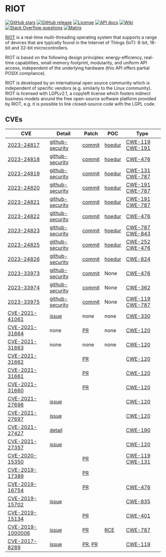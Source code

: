 # RIOT

<a href="https://github.com/RIOT-OS/RIOT" target="_blank" rel="noopener noreferrer"><img src="https://img.shields.io/github/stars/RIOT-OS/RIOT.svg" alt="GitHub stars"></a> [![GitHub release][release-badge]][release-link] [![License][license-badge]][license-link] [![API docs][api-badge]][api-link] [![Wiki][wiki-badge]][wiki-link] [![Stack Overflow questions][stackoverflow-badge]][stackoverflow-link] [![Matrix][matrix-badge]][matrix-link]

[RIOT](https://github.com/RIOT-OS/RIOT) is a real-time multi-threading operating system that supports a range of devices that are typically found in the Internet of Things (IoT): 8-bit, 16-bit and 32-bit microcontrollers.

RIOT is based on the following design principles: energy-efficiency, real-time capabilities, small memory footprint, modularity, and uniform API access, independent of the underlying hardware (this API offers partial POSIX compliance).

RIOT is developed by an international open source community which is independent of specific vendors (e.g. similarly to the Linux community). RIOT is licensed with LGPLv2.1, a copyleft license which fosters indirect business models around the free open-source software platform provided by RIOT, e.g. it is possible to link closed-source code with the LGPL code.

## CVEs 


| CVE                                                          | Detail                                                       | Patch                                                        | POC                                                          | Type           |
| ------------------------------------------------------------ | ------------------------------------------------------------ | ------------------------------------------------------------ | ------------------------------------------------------------ | -------------- |
| [2023-24817](https://www.cve.org/CVERecord?id=CVE-2023-24817) | [github-security](https://github.com/RIOT-OS/RIOT/security/advisories/GHSA-xjgw-7638-29g5) | [commit](https://github.com/RIOT-OS/RIOT/commit/34dc1757f5621be48e226cfebb2f4c63505b5360) | [hoedur](https://github.com/fuzzware-fuzzer/hoedur-experiments/tree/main/04-prev-unknown-vulns/results/bug-reproducers/hoedur/Hoedur/riot/CVE-2023-24817/new-Bug-CVE-2023-24817) | [CWE-119](https://cwe.mitre.org/data/definitions/119.html) [CWE-191](https://cwe.mitre.org/data/definitions/191.html) |
| [2023-24818](https://www.cve.org/CVERecord?id=CVE-2023-24818) | [github-security](https://github.com/RIOT-OS/RIOT/security/advisories/GHSA-69h9-vj5r-xcg6) | [commit](https://github.com/RIOT-OS/RIOT/pull/18820/commits/f4fb746d1acaacc962daeed3aa71aadfe307d20e) | [hoedur](https://github.com/fuzzware-fuzzer/hoedur-experiments/tree/main/04-prev-unknown-vulns/results/bug-reproducers/hoedur/Hoedur/riot/CVE-2023-24818/new-Bug-CVE-2023-24818) | [CWE-476](https://cwe.mitre.org/data/definitions/476.html) |
| [2023-24819](https://www.cve.org/CVERecord?id=CVE-2023-24819) | [github-security](https://github.com/RIOT-OS/RIOT/security/advisories/GHSA-fv97-2448-gcf6) | [commit](https://github.com/RIOT-OS/RIOT/pull/18817/commits/73615161c01fcfbbc7216cf502cabb12c1598ee4) | [hoedur](https://github.com/fuzzware-fuzzer/hoedur-experiments/tree/main/04-prev-unknown-vulns/results/bug-reproducers/hoedur/Hoedur/riot/CVE-2023-24819/new-Bug-CVE-2023-24819) | [CWE-131](https://cwe.mitre.org/data/definitions/131.html) [CWE-787](https://cwe.mitre.org/data/definitions/787.html) |
| [2023-24820](https://www.cve.org/CVERecord?id=CVE-2023-24820) | [github-security](https://github.com/RIOT-OS/RIOT/security/advisories/GHSA-vpx8-h94p-9vrj) | [commit](https://github.com/RIOT-OS/RIOT/pull/18817/commits/2709fbd827b688fe62df2c77c316914f4a3a6d4a) | [hoedur](https://github.com/fuzzware-fuzzer/hoedur-experiments/blob/main/04-prev-unknown-vulns/results/bug-reproducers/hoedur/Hoedur/riot/CVE-2023-24820/new-Bug-CVE-2023-24820) | [CWE-191](https://cwe.mitre.org/data/definitions/191.html) [CWE-787](https://cwe.mitre.org/data/definitions/787.html) |
| [2023-24821](https://www.cve.org/CVERecord?id=CVE-2023-24821) | [github-security](https://github.com/RIOT-OS/RIOT/security/advisories/GHSA-2fpr-82xr-p887) | [commit](https://github.com/RIOT-OS/RIOT/pull/18817/commits/9728f727e75d7d78dbfb5918e0de1b938b7b6d2c) | [hoedur](https://github.com/fuzzware-fuzzer/hoedur-experiments/blob/main/04-prev-unknown-vulns/results/bug-reproducers/hoedur/Hoedur/riot/CVE-2023-24821/new-Bug-CVE-2023-24821) | [CWE-191](https://cwe.mitre.org/data/definitions/191.html) [CWE-787](https://cwe.mitre.org/data/definitions/787.html) |
| [2023-24822](https://www.cve.org/CVERecord?id=CVE-2023-24822) | [github-security](https://github.com/RIOT-OS/RIOT/security/advisories/GHSA-8x69-5fhj-72wh) | [commit](https://github.com/RIOT-OS/RIOT/pull/18817/commits/639c04325de4ceb9d444955f4927bfae95843a39) | [hoedur](https://github.com/fuzzware-fuzzer/hoedur-experiments/blob/main/04-prev-unknown-vulns/results/bug-reproducers/hoedur/Hoedur/riot/CVE-2023-24822/new-Bug-CVE-2023-24822) | [CWE-476](https://cwe.mitre.org/data/definitions/476.html) |
| [2023-24823](https://www.cve.org/CVERecord?id=CVE-2023-24823) | [github-security](https://github.com/RIOT-OS/RIOT/security/advisories/GHSA-jwmv-47p2-hgq2) | [commit](https://github.com/RIOT-OS/RIOT/pull/18817/commits/4a081f86616cb5c9dd0b5d7b286da03285d1652a) | [hoedur](https://github.com/fuzzware-fuzzer/hoedur-experiments/blob/main/04-prev-unknown-vulns/results/bug-reproducers/hoedur/Hoedur/riot/CVE-2023-24823/new-Bug-CVE-2023-24823) | [CWE-787](https://cwe.mitre.org/data/definitions/787.html) [CWE-843](https://cwe.mitre.org/data/definitions/843.html) |
| [2023-24825](https://www.cve.org/CVERecord?id=CVE-2023-24825) | [github-security](https://github.com/RIOT-OS/RIOT/security/advisories/GHSA-xqm8-xj74-fjw2) | [commit](https://github.com/RIOT-OS/RIOT/commit/0c522075445a62ce3102e141573ecc2788521897) | [hoedur](https://github.com/fuzzware-fuzzer/hoedur-experiments/tree/main/04-prev-unknown-vulns/results/bug-reproducers/hoedur/Hoedur/riot/CVE-2023-24825/new-Bug-CVE-2023-24825) | [CWE-252](https://cwe.mitre.org/data/definitions/252.html) [CWE-476](https://cwe.mitre.org/data/definitions/476.html) |
| [2023-24826](https://www.cve.org/CVERecord?id=CVE-2023-24826) | [github-security](https://github.com/RIOT-OS/RIOT/security/advisories/GHSA-xfj4-9g7w-f4gh) | [commit](https://github.com/RIOT-OS/RIOT/commit/287f030af20e829469cdf740606148018a5a220d) | [hoedur](https://github.com/fuzzware-fuzzer/hoedur-experiments/tree/main/04-prev-unknown-vulns/results/bug-reproducers/hoedur/Hoedur/riot/CVE-2023-24826/new-Bug-CVE-2023-24826) | [CWE-824](https://cwe.mitre.org/data/definitions/824.html) |
| [2023-33973](https://www.cve.org/CVERecord?id=CVE-2023-33973) | [github-security](https://github.com/RIOT-OS/RIOT/security/advisories/GHSA-r2pv-3jqc-vh7w) | [commit](https://github.com/RIOT-OS/RIOT/commit/c9d7863e5664a169035038628029bb07e090c5ff) | None | [CWE-476](https://cwe.mitre.org/data/definitions/476.html) |
| [2023-33974](https://www.cve.org/CVERecord?id=CVE-2023-33974) | [github-security](https://github.com/RIOT-OS/RIOT/security/advisories/GHSA-8m3w-mphf-wxm8) | [commit](https://github.com/RIOT-OS/RIOT/commit/31c6191f6196f1a05c9765cffeadba868e3b0723) | None | [CWE-362](https://cwe.mitre.org/data/definitions/362.html) |
| [2023-33975](https://www.cve.org/CVERecord?id=CVE-2023-33975) | [github-security](https://github.com/RIOT-OS/RIOT/security/advisories/GHSA-f6ff-g7mh-58q4) | [commit](https://github.com/RIOT-OS/RIOT/commit/1aeb90ee5555ae78b567a6365ae4ab71bfd1404b) | None | [CWE-119](https://cwe.mitre.org/data/definitions/119.html) [CWE-787](https://cwe.mitre.org/data/definitions/787.html) |
| [CVE-2021-41061](https://www.cve.org/CVERecord?id=CVE-2021-41061) | [issue](https://github.com/RIOT-OS/RIOT/issues/16844) | none | none | [CWE-330](https://cwe.mitre.org/data/definitions/330.html) |
| [CVE-2021-31664](https://www.cve.org/CVERecord?id=CVE-2021-31664) | none | [PR](https://github.com/RIOT-OS/RIOT/pull/15345) | none | [CWE-120](https://cwe.mitre.org/data/definitions/120.html) |
| [CVE-2021-31663](https://www.cve.org/CVERecord?id=CVE-2021-31663) | none | none | none | [CWE-120](https://cwe.mitre.org/data/definitions/120.html) |
| [CVE-2021-31662](https://www.cve.org/CVERecord?id=CVE-2021-31662) |  | [PR](https://github.com/RIOT-OS/RIOT/pull/15929) |  | [CWE-120](https://cwe.mitre.org/data/definitions/120.html) |
| [CVE-2021-31661](https://www.cve.org/CVERecord?id=CVE-2021-31661) |  | [PR](https://github.com/RIOT-OS/RIOT/pull/15945) |  | [CWE-120](https://cwe.mitre.org/data/definitions/120.html) |
| [CVE-2021-31660](https://www.cve.org/CVERecord?id=CVE-2021-31660) |  | [PR](https://github.com/RIOT-OS/RIOT/pull/15947) |  | [CWE-120](https://cwe.mitre.org/data/definitions/120.html) |
| [CVE-2021-27698](https://www.cve.org/CVERecord?id=CVE-2021-27698) | [issue](https://github.com/RIOT-OS/RIOT/issues/16085) |  |  | [CWE-120](https://cwe.mitre.org/data/definitions/120.html) |
| [CVE-2021-27697](https://www.cve.org/CVERecord?id=CVE-2021-27697) | [issue](https://github.com/RIOT-OS/RIOT/issues/16062) |  |  | [CWE-120](https://cwe.mitre.org/data/definitions/120.html) |
| [CVE-2021-27427](https://www.cve.org/CVERecord?id=CVE-2021-27427) | [detail](https://nvd.nist.gov/vuln/detail/CVE-2021-27427) |  |  | [CWE-190](https://cwe.mitre.org/data/definitions/190.html) |
| [CVE-2021-27357](https://www.cve.org/CVERecord?id=CVE-2021-27357) | [issue](https://github.com/RIOT-OS/RIOT/issues/16018) |  |  | [CWE-120](https://cwe.mitre.org/data/definitions/120.html) |
| [CVE-2020-15350](https://www.cve.org/CVERecord?id=CVE-2020-15350) |  | [PR](https://github.com/RIOT-OS/RIOT/pull/14400) |  | [CWE-119](https://cwe.mitre.org/data/definitions/119.html)	[CWE-131](https://cwe.mitre.org/data/definitions/131.html) |
| [CVE-2019-17389](https://www.cve.org/CVERecord?id=CVE-2019-17389) |  | [PR](https://github.com/RIOT-OS/RIOT/pull/12382) |  |  |
| [CVE-2019-16754](https://www.cve.org/CVERecord?id=CVE-2019-16754) |  | [PR](https://github.com/RIOT-OS/RIOT/pull/12293) |  | [CWE-476](https://cwe.mitre.org/data/definitions/476.html) |
| [CVE-2019-15702](https://www.cve.org/CVERecord?id=CVE-2019-15702) | [issue](https://github.com/RIOT-OS/RIOT/issues/12086) |  |  | [CWE-835](https://cwe.mitre.org/data/definitions/835.html) |
| [CVE-2019-15134](https://www.cve.org/CVERecord?id=CVE-2019-15134) |  | [PR](https://github.com/RIOT-OS/RIOT/pull/12001) |  | [CWE-401](https://cwe.mitre.org/data/definitions/401.html) |
| [CVE-2019-1000006](https://www.cve.org/CVERecord?id=CVE-2019-1000006) | [issue](https://github.com/RIOT-OS/RIOT/issues/10739) | [PR](https://github.com/RIOT-OS/RIOT/pull/10740) | [RCE](./CVE-2019-1000006) | [CWE-787](https://cwe.mitre.org/data/definitions/787.html) |
| [CVE-2017-8289](https://www.cve.org/CVERecord?id=CVE-2017-8289) | [issue](https://github.com/RIOT-OS/RIOT/issues/6840) | [PR](https://github.com/RIOT-OS/RIOT/pull/6961), [PR](https://github.com/RIOT-OS/RIOT/pull/6962) |  | [CWE-119](https://cwe.mitre.org/data/definitions/119.html) |

[api-badge]: https://img.shields.io/badge/docs-API-informational.svg
[api-link]: https://doc.riot-os.org/
[license-badge]: https://img.shields.io/github/license/RIOT-OS/RIOT
[license-link]: https://github.com/RIOT-OS/RIOT/blob/master/LICENSE
[master-ci-badge]: https://ci.riot-os.org/job/branch/master/badge
[master-ci-link]: https://ci.riot-os.org/details/branch/master
[matrix-badge]: https://img.shields.io/badge/chat-Matrix-brightgreen.svg
[matrix-link]: https://matrix.to/#/#riot-os:matrix.org
[merge-chance-link]: https://merge-chance.info/target?repo=RIOT-OS/RIOT
[release-badge]: https://img.shields.io/github/release/RIOT-OS/RIOT.svg
[release-link]: https://github.com/RIOT-OS/RIOT/releases/latest
[stackoverflow-badge]: https://img.shields.io/badge/stackoverflow-%5Briot--os%5D-yellow
[stackoverflow-link]: https://stackoverflow.com/questions/tagged/riot-os
[twitter-badge]: https://img.shields.io/badge/social-Twitter-informational.svg
[twitter-link]: https://twitter.com/RIOT_OS
[wiki-badge]: https://img.shields.io/badge/docs-Wiki-informational.svg
[wiki-link]: https://github.com/RIOT-OS/RIOT/wiki
